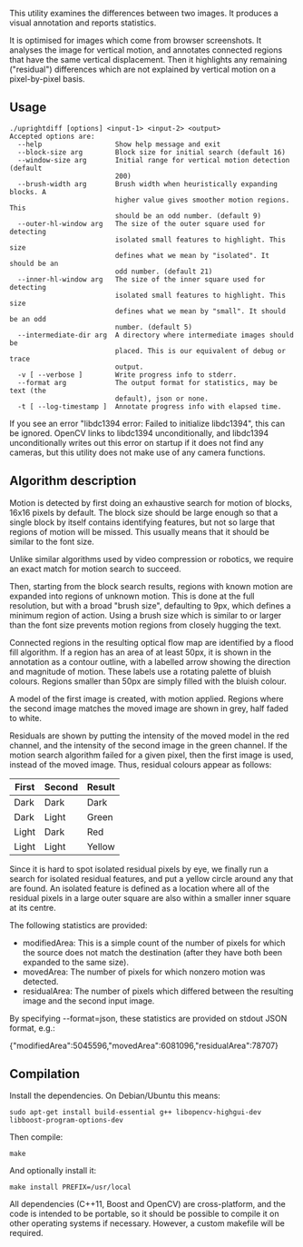 This utility examines the differences between two images. It produces a visual
annotation and reports statistics.

It is optimised for images which come from browser screenshots. It analyses the
image for vertical motion, and annotates connected regions that have the same
vertical displacement. Then it highlights any remaining ("residual")
differences which are not explained by vertical motion on a pixel-by-pixel
basis.

## Usage

```
./uprightdiff [options] <input-1> <input-2> <output>
Accepted options are:
  --help                  Show help message and exit
  --block-size arg        Block size for initial search (default 16)
  --window-size arg       Initial range for vertical motion detection (default 
                          200)
  --brush-width arg       Brush width when heuristically expanding blocks. A 
                          higher value gives smoother motion regions. This 
                          should be an odd number. (default 9)
  --outer-hl-window arg   The size of the outer square used for detecting 
                          isolated small features to highlight. This size 
                          defines what we mean by "isolated". It should be an 
                          odd number. (default 21)
  --inner-hl-window arg   The size of the inner square used for detecting 
                          isolated small features to highlight. This size 
                          defines what we mean by "small". It should be an odd 
                          number. (default 5)
  --intermediate-dir arg  A directory where intermediate images should be 
                          placed. This is our equivalent of debug or trace 
                          output.
  -v [ --verbose ]        Write progress info to stderr.
  --format arg            The output format for statistics, may be text (the 
                          default), json or none.
  -t [ --log-timestamp ]  Annotate progress info with elapsed time.
```

If you see an error "libdc1394 error: Failed to initialize libdc1394", this can
be ignored. OpenCV links to libdc1394 unconditionally, and libdc1394
unconditionally writes out this error on startup if it does not find any
cameras, but this utility does not make use of any camera functions.

## Algorithm description

Motion is detected by first doing an exhaustive search for motion of blocks,
16x16 pixels by default. The block size should be large enough so that a single
block by itself contains identifying features, but not so large that regions of
motion will be missed. This usually means that it should be similar to the font
size.

Unlike similar algorithms used by video compression or robotics, we require an
exact match for motion search to succeed.

Then, starting from the block search results, regions with known motion are
expanded into regions of unknown motion. This is done at the full resolution,
but with a broad "brush size", defaulting to 9px, which defines a minimum
region of action. Using a brush size which is similar to or larger than the
font size prevents motion regions from closely hugging the text.

Connected regions in the resulting optical flow map are identified by a flood
fill algorithm. If a region has an area of at least 50px, it is shown in the
annotation as a contour outline, with a labelled arrow showing the direction and
magnitude of motion. These labels use a rotating palette of bluish colours.
Regions smaller than 50px are simply filled with the bluish colour.

A model of the first image is created, with motion applied. Regions
where the second image matches the moved image are shown in grey, half faded
to white.

Residuals are shown by putting the intensity of the moved model in the red
channel, and the intensity of the second image in the green channel. If the
motion search algorithm failed for a given pixel, then the first image is used,
instead of the moved image. Thus, residual colours appear as follows:

| First | Second | Result
|-------|--------|-------
| Dark  | Dark   | Dark
| Dark  | Light  | Green
| Light | Dark   | Red
| Light | Light  | Yellow

Since it is hard to spot isolated residual pixels by eye, we finally run a
search for isolated residual features, and put a yellow circle around any that
are found. An isolated feature is defined as a location where all of the
residual pixels in a large outer square are also within a smaller inner square
at its centre.

The following statistics are provided:

* modifiedArea: This is a simple count of the number of pixels for which the
  source does not match the destination (after they have both been expanded to
  the same size).
* movedArea: The number of pixels for which nonzero motion was detected.
* residualArea: The number of pixels which differed between the resulting image
  and the second input image.

By specifying --format=json, these statistics are provided on stdout JSON format,
e.g.:

{"modifiedArea":5045596,"movedArea":6081096,"residualArea":78707}

## Compilation

Install the dependencies. On Debian/Ubuntu this means:

`sudo apt-get install build-essential g++ libopencv-highgui-dev libboost-program-options-dev`

Then compile:

`make`

And optionally install it:

`make install PREFIX=/usr/local`

All dependencies (C++11, Boost and OpenCV) are cross-platform, and the code is
intended to be portable, so it should be possible to compile it on other
operating systems if necessary. However, a custom makefile will be required.
